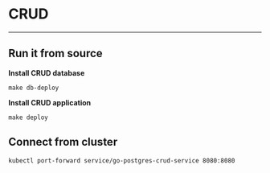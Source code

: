 # CRUD
---
## Run it from source

<strong>Install CRUD database</strong>
```shell
make db-deploy
```

<strong>Install CRUD application</strong>
```shell
make deploy
```

## Connect from cluster
```shell
kubectl port-forward service/go-postgres-crud-service 8080:8080
```


